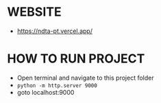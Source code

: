 # WEBSITE
- https://ndta-pt.vercel.app/

# HOW TO RUN PROJECT

- Open terminal and navigate to this project folder
- `python -m http.server 9000`
- goto localhost:9000